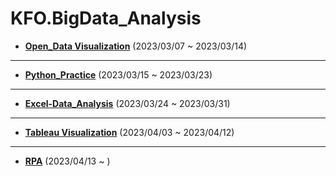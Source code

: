 # KFO.BigData_Analysis

* <b>[Open_Data Visualization](https://github.com/Sehun-github/KFO.BigData_Analysis/tree/main/Open_Data%20Visualization)</b> (2023/03/07 ~ 2023/03/14)

----------------------------------------------------

* <b>[Python_Practice](https://github.com/Sehun-github/KFO.BigData_Analysis/tree/main/Python_basic)</b> (2023/03/15 ~ 2023/03/23)
----------------------------------------------------

* <b>[Excel-Data_Analysis](https://github.com/Sehun-github/KFO.BigData_Analysis/tree/main/Excel)</b> (2023/03/24 ~ 2023/03/31)

----------------------------------------------------

* <b>[Tableau Visualization](https://github.com/Sehun-github/KFO.BigData_Analysis/tree/main/Tableau_Visualization)</b> (2023/04/03 ~ 2023/04/12)
----------------------------------------------------

* <b>[RPA](https://github.com/Sehun-github/KFO.BigData_Analysis/tree/main/RPA)</b> (2023/04/13 ~ )
